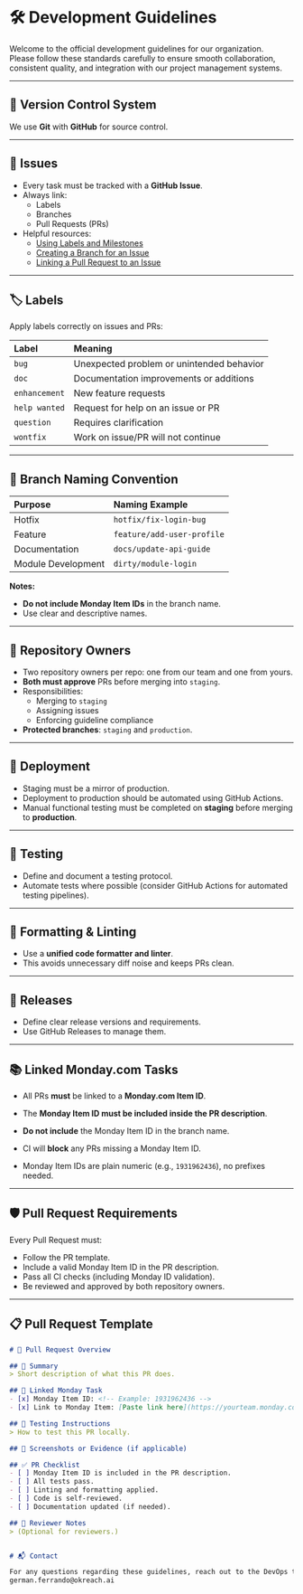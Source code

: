 # 🛠️ Development Guidelines

Welcome to the official development guidelines for our organization.  
Please follow these standards carefully to ensure smooth collaboration, consistent quality, and integration with our project management systems.

---

## 📂 Version Control System
We use **Git** with **GitHub** for source control.

---

## 🐛 Issues
- Every task must be tracked with a **GitHub Issue**.
- Always link:
  - Labels
  - Branches
  - Pull Requests (PRs)
- Helpful resources:
  - [Using Labels and Milestones](https://docs.github.com/en/issues/using-labels-and-milestones-to-track-work/managing-labels#applying-a-label)
  - [Creating a Branch for an Issue](https://docs.github.com/en/issues/tracking-your-work-with-issues/creating-a-branch-for-an-issue)
  - [Linking a Pull Request to an Issue](https://docs.github.com/en/issues/tracking-your-work-with-issues/linking-a-pull-request-to-an-issue)

---

## 🏷️ Labels
Apply labels correctly on issues and PRs:

| Label         | Meaning |
|:--------------|:--------|
| `bug`         | Unexpected problem or unintended behavior |
| `doc`         | Documentation improvements or additions |
| `enhancement` | New feature requests |
| `help wanted` | Request for help on an issue or PR |
| `question`    | Requires clarification |
| `wontfix`     | Work on issue/PR will not continue |

---

## 🌿 Branch Naming Convention

| Purpose | Naming Example |
|:---|:---|
| Hotfix | `hotfix/fix-login-bug` |
| Feature | `feature/add-user-profile` |
| Documentation | `docs/update-api-guide` |
| Module Development | `dirty/module-login` |

**Notes:**
- **Do not include Monday Item IDs** in the branch name.
- Use clear and descriptive names.

---

## 👥 Repository Owners
- Two repository owners per repo: one from our team and one from yours.
- **Both must approve** PRs before merging into `staging`.
- Responsibilities:
  - Merging to `staging`
  - Assigning issues
  - Enforcing guideline compliance
- **Protected branches**: `staging` and `production`.

---

## 🚀 Deployment
- Staging must be a mirror of production.
- Deployment to production should be automated using GitHub Actions.
- Manual functional testing must be completed on **staging** before merging to **production**.

---

## 🧪 Testing
- Define and document a testing protocol.
- Automate tests where possible (consider GitHub Actions for automated testing pipelines).

---

## 🎨 Formatting & Linting
- Use a **unified code formatter and linter**.
- This avoids unnecessary diff noise and keeps PRs clean.

---

## 🎉 Releases
- Define clear release versions and requirements.
- Use GitHub Releases to manage them.

---

## 📚 Linked Monday.com Tasks
- All PRs **must** be linked to a **Monday.com Item ID**.
- The **Monday Item ID must be included inside the PR description**.
- **Do not include** the Monday Item ID in the branch name.

- CI will **block** any PRs missing a Monday Item ID.
- Monday Item IDs are plain numeric (e.g., `1931962436`), no prefixes needed.

---

## 🛡️ Pull Request Requirements
Every Pull Request must:
- Follow the PR template.
- Include a valid Monday Item ID in the PR description.
- Pass all CI checks (including Monday ID validation).
- Be reviewed and approved by both repository owners.

---

## 📋 Pull Request Template

```markdown
# 🚀 Pull Request Overview

## 📄 Summary
> Short description of what this PR does.

## 🔗 Linked Monday Task
- [x] Monday Item ID: <!-- Example: 1931962436 -->
- [x] Link to Monday Item: [Paste link here](https://yourteam.monday.com/boards/board-id/pulses/item-id)

## 🧪 Testing Instructions
> How to test this PR locally.

## 📸 Screenshots or Evidence (if applicable)

## ✅ PR Checklist
- [ ] Monday Item ID is included in the PR description.
- [ ] All tests pass.
- [ ] Linting and formatting applied.
- [ ] Code is self-reviewed.
- [ ] Documentation updated (if needed).

## 🧹 Reviewer Notes
> (Optional for reviewers.)


# 📬 Contact

For any questions regarding these guidelines, reach out to the DevOps team.
german.ferrando@okreach.ai